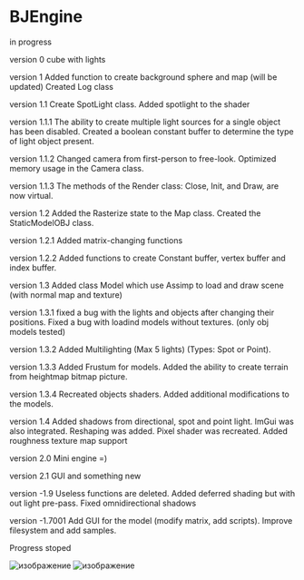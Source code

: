 # BJEngine

in progress

version 0
cube with lights

version 1
Added function to create background sphere and map (will be updated)
Created Log class 

version 1.1
Create SpotLight class. Added spotlight to the shader

version 1.1.1
The ability to create multiple light sources for a single object has been disabled.
Created a boolean constant buffer to determine the type of light object present.

version 1.1.2
Changed camera from first-person to free-look. Optimized memory usage in the Camera class.

version 1.1.3
The methods of the Render class: Close, Init, and Draw, are now virtual.

version 1.2
Added the Rasterize state to the Map class. Created the StaticModelOBJ class.

version 1.2.1
Added matrix-changing functions

version 1.2.2
Added functions to create Constant buffer, vertex buffer and index buffer.

version 1.3
Added class Model which use Assimp to load and draw scene (with normal map and texture)

version 1.3.1
fixed a bug with the lights and objects after changing their positions. Fixed a bug with loadind models without textures. (only obj models tested)

version 1.3.2
Added Multilighting (Max 5 lights) (Types: Spot or Point).

version 1.3.3
Added Frustum for models. Added the ability to create terrain from heightmap bitmap picture.

version 1.3.4
Recreated objects shaders. Added additional modifications to the models. 

version 1.4 
Added shadows from directional, spot and point light. ImGui was also integrated. Reshaping was added. Pixel shader was recreated. Added roughness texture map support

version 2.0
Mini engine =)

version 2.1
GUI and something new

version -1.9
Useless functions are deleted. Added deferred shading but with out light pre-pass. Fixed omnidirectional shadows

version -1.7001
Add GUI for the model (modify matrix, add scripts). Improve filesystem and add samples.

Progress stoped

![изображение](https://github.com/JustBloodJoker/BJEngine/assets/113119625/20fbcd77-6a6d-4b70-9bae-6dfd3f6c6801)
![изображение](https://github.com/JustBloodJoker/BJEngine/assets/113119625/56d2e0f8-0c5c-413a-9328-859778a7c594)
